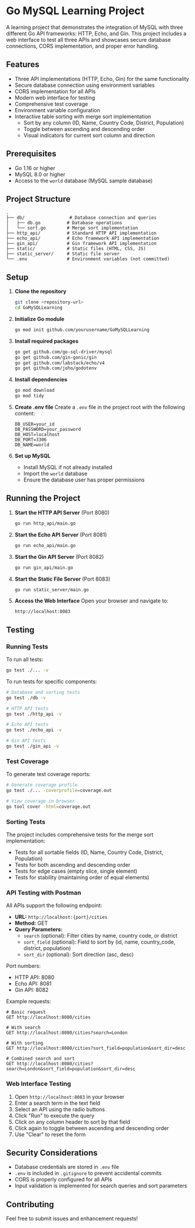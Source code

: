 # Go MySQL Learning Project

A learning project that demonstrates the integration of MySQL with three different Go API frameworks: HTTP, Echo, and Gin. This project includes a web interface to test all three APIs and showcases secure database connections, CORS implementation, and proper error handling.

## Features

- Three API implementations (HTTP, Echo, Gin) for the same functionality
- Secure database connection using environment variables
- CORS implementation for all APIs
- Modern web interface for testing
- Comprehensive test coverage
- Environment variable configuration
- Interactive table sorting with merge sort implementation
  - Sort by any column (ID, Name, Country Code, District, Population)
  - Toggle between ascending and descending order
  - Visual indicators for current sort column and direction

## Prerequisites

- Go 1.16 or higher
- MySQL 8.0 or higher
- Access to the `world` database (MySQL sample database)

## Project Structure

```
.
├── db/                 # Database connection and queries
│   ├── db.go          # Database operations
│   └── sort.go        # Merge sort implementation
├── http_api/          # Standard HTTP API implementation
├── echo_api/          # Echo framework API implementation
├── gin_api/           # Gin framework API implementation
├── static/            # Static files (HTML, CSS, JS)
├── static_server/     # Static file server
└── .env               # Environment variables (not committed)
```

## Setup

1. **Clone the repository**
   ```bash
   git clone <repository-url>
   cd GoMySQLLearning
   ```

2. **Initialize Go module**
   ```bash
   go mod init github.com/yourusername/GoMySQLLearning
   ```

3. **Install required packages**
   ```bash
   go get github.com/go-sql-driver/mysql
   go get github.com/gin-gonic/gin
   go get github.com/labstack/echo/v4
   go get github.com/joho/godotenv
   ```

4. **Install dependencies**
   ```bash
   go mod download
   go mod tidy
   ```

5. **Create .env file**
   Create a `.env` file in the project root with the following content:
   ```
   DB_USER=your_id
   DB_PASSWORD=your_password
   DB_HOST=localhost
   DB_PORT=3306
   DB_NAME=world
   ```

6. **Set up MySQL**
   - Install MySQL if not already installed
   - Import the `world` database
   - Ensure the database user has proper permissions

## Running the Project

1. **Start the HTTP API Server** (Port 8080)
   ```bash
   go run http_api/main.go
   ```

2. **Start the Echo API Server** (Port 8081)
   ```bash
   go run echo_api/main.go
   ```

3. **Start the Gin API Server** (Port 8082)
   ```bash
   go run gin_api/main.go
   ```

4. **Start the Static File Server** (Port 8083)
   ```bash
   go run static_server/main.go
   ```

5. **Access the Web Interface**
   Open your browser and navigate to:
   ```
   http://localhost:8083
   ```

## Testing

### Running Tests

To run all tests:
```bash
go test ./... -v
```

To run tests for specific components:
```bash
# Database and sorting tests
go test ./db -v

# HTTP API tests
go test ./http_api -v

# Echo API tests
go test ./echo_api -v

# Gin API tests
go test ./gin_api -v
```

### Test Coverage

To generate test coverage reports:
```bash
# Generate coverage profile
go test ./... -coverprofile=coverage.out

# View coverage in browser
go tool cover -html=coverage.out
```

### Sorting Tests

The project includes comprehensive tests for the merge sort implementation:
- Tests for all sortable fields (ID, Name, Country Code, District, Population)
- Tests for both ascending and descending order
- Tests for edge cases (empty slice, single element)
- Tests for stability (maintaining order of equal elements)

### API Testing with Postman

All APIs support the following endpoint:
- **URL:** `http://localhost:{port}/cities`
- **Method:** GET
- **Query Parameters:**
  - `search` (optional): Filter cities by name, country code, or district
  - `sort_field` (optional): Field to sort by (id, name, country_code, district, population)
  - `sort_dir` (optional): Sort direction (asc, desc)

Port numbers:
- HTTP API: 8080
- Echo API: 8081
- Gin API: 8082

Example requests:
```
# Basic request
GET http://localhost:8080/cities

# With search
GET http://localhost:8080/cities?search=London

# With sorting
GET http://localhost:8080/cities?sort_field=population&sort_dir=desc

# Combined search and sort
GET http://localhost:8080/cities?search=London&sort_field=population&sort_dir=desc
```

### Web Interface Testing

1. Open `http://localhost:8083` in your browser
2. Enter a search term in the text field
3. Select an API using the radio buttons
4. Click "Run" to execute the query
5. Click on any column header to sort by that field
6. Click again to toggle between ascending and descending order
7. Use "Clear" to reset the form

## Security Considerations

- Database credentials are stored in `.env` file
- `.env` is included in `.gitignore` to prevent accidental commits
- CORS is properly configured for all APIs
- Input validation is implemented for search queries and sort parameters

## Contributing

Feel free to submit issues and enhancement requests!
